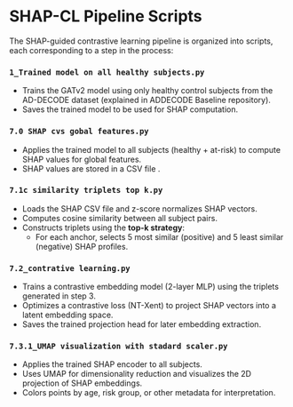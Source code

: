 # SHAP-CL Pipeline Scripts

The SHAP-guided contrastive learning pipeline is organized into scripts, each corresponding to a step in the process:

###  `1_Trained model on all healthy subjects.py`
- Trains the GATv2 model using only healthy control subjects from the AD-DECODE dataset (explained in ADDECODE Baseline repository).
- Saves the trained model to be used for SHAP computation.

###  `7.0 SHAP cvs gobal features.py`
- Applies the trained model to all subjects (healthy + at-risk) to compute SHAP values for global features.
- SHAP values are stored in a CSV file .

### `7.1c similarity triplets top k.py`
- Loads the SHAP CSV file and z-score normalizes SHAP vectors.
- Computes cosine similarity between all subject pairs.
- Constructs triplets using the **top-k strategy**:
  - For each anchor, selects 5 most similar (positive) and 5 least similar (negative) SHAP profiles.

### `7.2_contrative learning.py`
- Trains a contrastive embedding model (2-layer MLP) using the triplets generated in step 3.
- Optimizes a contrastive loss (NT-Xent) to project SHAP vectors into a latent embedding space.
- Saves the trained projection head for later embedding extraction.

### `7.3.1_UMAP visualization with stadard scaler.py`
- Applies the trained SHAP encoder to all subjects.
- Uses UMAP for dimensionality reduction and visualizes the 2D projection of SHAP embeddings.
- Colors points by age, risk group, or other metadata for interpretation.

